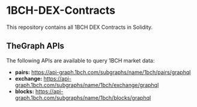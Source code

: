 # 1BCH-DEX-Contracts

This repository contains all 1BCH DEX Contracts in Solidity.

## TheGraph APIs

The following APIs are available to query 1BCH market data:

- **pairs:** https://api-graph.1bch.com/subgraphs/name/1bch/pairs/graphql
- **exchange:** https://api-graph.1bch.com/subgraphs/name/1bch/exchange/graphql
- **blocks:** https://api-graph.1bch.com/subgraphs/name/1bch/blocks/graphql
